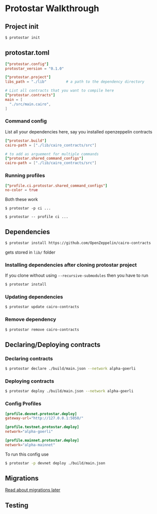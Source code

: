 # Protostar Walkthrough

## Project init

```bash
$ protostar init
```

## protostar.toml

```toml
["protostar.config"]
protostar_version = "0.1.0"

["protostar.project"]
libs_path = "./lib"         # a path to the dependency directory

# List all contracts that you want to compile here
["protostar.contracts"]
main = [
  "./src/main.cairo",
]
```

### Command config

List all your dependencies here, say you installed openzeppelin contracts

```toml
["protostar.build"]
cairo-path = ["./lib/cairo_contracts/src"]

# to add as arguement for multiple commands
["protostar.shared_command_configs"]
cairo-path = ["./lib/cairo_contracts/src"]
```

### Running profiles

```toml
["profile.ci.protostar.shared_command_configs"]
no-color = true
```

Both these work

```protostar
$ protostar -p ci ...

$ protostar -- profile ci ...
```

## Dependencies

```bash
$ protostar install https://github.com/OpenZeppelin/cairo-contracts
```

gets stored in `lib/` folder

### Installing dependencies after cloning protostar project

If you clone without using `--recursive-submodules` then you have to run

```bash
$ protostar install
```

### Updating dependencies

```bash
$ protostar update cairo-contracts
```

### Remove dependency

```bash
$ protostar remove cairo-contracts
```

## Declaring/Deploying contracts

### Declaring contracts

```bash
$ protostar declare ./build/main.json --network alpha-goerli
```

### Deploying contracts

```bash
$ protostar deploy ./build/main.json --network alpha-goerli
```

### Config Profiles

```toml
[profile.devnet.protostar.deploy]
gateway-url="http://127.0.0.1:5050/"

[profile.testnet.protostar.deploy]
network="alpha-goerli"

[profile.mainnet.protostar.deploy]
network="alpha-mainnet"
```

To run this config use

```bash
$ protostar -p devnet deploy ./build/main.json
```

## Migrations

[Read about migrations later](https://docs.swmansion.com/protostar/docs/tutorials/deploying/migrations)

## Testing
